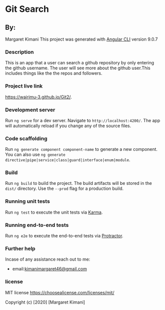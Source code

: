 # Git Search
## By:
Margaret Kimani
This project was generated with [Angular CLI](https://github.com/angular/angular-cli) version 9.0.7

### Description

This is an app that a user can search a github repository by only entering the github username.
The user will see more about the github user.This includes things like the the repos and followers.

### Project live link

https://wairimu-3.github.io/Git2/.

### Development server

Run `ng serve` for a dev server. Navigate to `http://localhost:4200/`. The app will automatically reload if you change any of the source files.

### Code scaffolding

Run `ng generate component component-name` to generate a new component. You can also use `ng generate directive|pipe|service|class|guard|interface|enum|module`.

### Build

Run `ng build` to build the project. The build artifacts will be stored in the `dist/` directory. Use the `--prod` flag for a production build.

### Running unit tests

Run `ng test` to execute the unit tests via [Karma](https://karma-runner.github.io).

### Running end-to-end tests

Run `ng e2e` to execute the end-to-end tests via [Protractor](http://www.protractortest.org/).

### Further help

Incase of any assistance reach out to me:

+ email:kimanimargaret46@gmail.com

### license

MIT license
https://choosealicense.com/licenses/mit/


Copyright (c) [2020] [Margaret Kimani]
